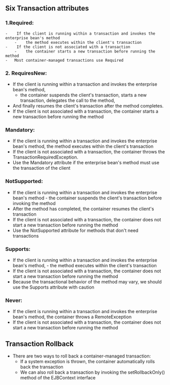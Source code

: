 ##	Six Transaction attributes


###	1.Required:
	
	-	 If the client is running within a transaction and invokes the enterprise bean's method
		-	 the method executes within the client's transaction
	-	 If the client is not associated with a transaction
		-	 the container starts a new transaction before running the method
	-	Most container-managed transactions use Required		

###	2.	RequiresNew: 

-	If the client is running within a transaction and invokes the enterprise bean's method,
	-	the container suspends the client's transaction, starts a new transaction, delegates the call to the method, 
-	And finally resumes the client's transaction after the method completes. 
-	If the client is not associated with a transaction, the container starts a new transaction before running the method


###	Mandatory:

-	If the client is running within a transaction and invokes the enterprise bean's method, the method executes within the client's transaction
-	If the client is not associated with a transaction, the container throws the TransactionRequiredException.
-	Use the Mandatory attribute if the enterprise bean's method must use the transaction of the client


###	NotSupported:

-	 If the client is running within a transaction and invokes the enterprise bean's method
	-	the container suspends the client's transaction before invoking the method
-	After the method has completed, the container resumes the client's transaction
-	If the client is not associated with a transaction, the container does not start a new transaction before running the method
- 	Use the NotSupported attribute for methods that don't need transactions


###	Supports:

-	 If the client is running within a transaction and invokes the enterprise bean's method, 
	-	the method executes within the client's transaction
-	If the client is not associated with a transaction, the container does not start a new transaction before running the method
-	Because the transactional behavior of the method may vary, we should use the Supports attribute with caution


###	Never:

-	If the client is running within a transaction and invokes the enterprise bean's method, the container throws a RemoteException
-	If the client is not associated with a transaction, the container does not start a new transaction before running the method


##	Transaction Rollback

-	There are two ways to roll back a container-managed transaction:
	-	If a system exception is thrown, the container automatically rolls back the transaction
	-	We	can also roll back a transaction by invoking the setRollbackOnly() method of the EJBContext interface
